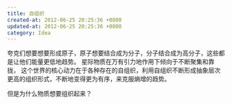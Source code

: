 ```yaml
---
title: 自组织
created-at: 2012-06-25 20:25:36 +0800
updated-at: 2012-06-25 20:25:36 +0800
category: Idea
---
```


夸克们想要想要形成原子，原子想要结合成为分子，分子结合成为高分子，这些都是让他们能量更低地趋势。
星际物质在万有引力地作用下倾向于不断聚集和靠拢，
这个世界的核心动力在于各种存在的自组织，利用自组织不断形成抽象层次更高的组织形式，不断地变得更为有序，来克服熵增的趋势。

但是为什么物质想要组织起来？
